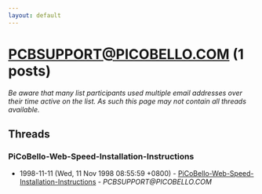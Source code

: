 ```yaml
---
layout: default
---
```


# PCBSUPPORT@PICOBELLO.COM (1 posts)

_Be aware that many list participants used multiple email addresses over their time active on the list. As such this page may not contain all threads available._

## Threads

### PiCoBello-Web-Speed-Installation-Instructions
+ 1998-11-11 (Wed, 11 Nov 1998 08:55:59 +0800) - [PiCoBello-Web-Speed-Installation-Instructions](/archive/1998/11/6fa9429441336ad4814f01503d27c989ae86b8f96abe0fdfbd44d3f62153052b) - _PCBSUPPORT@PICOBELLO.COM_

